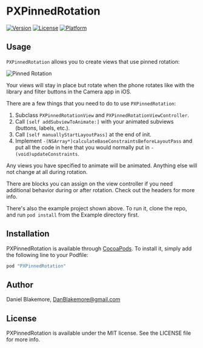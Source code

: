 # PXPinnedRotation

[![Version](https://img.shields.io/cocoapods/v/PXPinnedRotation.svg?style=flat)](http://cocoapods.org/pods/PXPinnedRotation)
[![License](https://img.shields.io/cocoapods/l/PXPinnedRotation.svg?style=flat)](http://cocoapods.org/pods/PXPinnedRotation)
[![Platform](https://img.shields.io/cocoapods/p/PXPinnedRotation.svg?style=flat)](http://cocoapods.org/pods/PXPinnedRotation)

## Usage

`PXPinnedRotation` allows you to create views that use pinned rotation:

![Pinned Rotation](pinned.gif)

Your views will stay in place but rotate when the phone rotates like with the library and filter buttons in the Camera app in iOS.

There are a few things that you need to do to use `PXPinnedRotation`:

1. Subclass `PXPinnedRotationView` and `PXPinnedRotationViewController`.
2. Call `[self addSubviewToAnimate:]` with your animated subviews (buttons, labels, etc.).
3. Call `[self manuallyStartLayoutPass]` at the end of init.
4. Implement `-(NSArray*)calculateBaseConstraintsBeforeLayoutPass` and put all the code in here that you would normally put in `-(void)updateConstraints`.

Any views you have specified to animate will be animated.  Anything else will not change at all during rotation. 

There are blocks you can assign on the view controller if you need additional behavior during or after rotation.  Check out the headers for more info.

There's also the example project shown above.  To run it, clone the repo, and run `pod install` from the Example directory first.

## Installation

PXPinnedRotation is available through [CocoaPods](http://cocoapods.org). To install
it, simply add the following line to your Podfile:

```ruby
pod "PXPinnedRotation"
```

## Author

Daniel Blakemore, DanBlakemore@gmail.com

## License

PXPinnedRotation is available under the MIT license. See the LICENSE file for more info.
